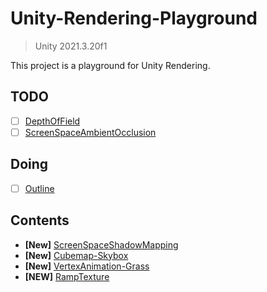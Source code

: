 # Unity-Rendering-Playground

> Unity 2021.3.20f1

This project is a playground for Unity Rendering.

## TODO
- [ ] [DepthOfField](Docs/ImageEffects/DepthOfField.md)
- [ ] [ScreenSpaceAmbientOcclusion](Docs/ImageEffects/SSAO.md)

## Doing
- [ ] [Outline](Docs/ImageEffects/Outline.md)

## Contents
- **[New]** [ScreenSpaceShadowMapping](Docs/ScreenSpaceShadowMapping.md)
- **[New]** [Cubemap-Skybox](Docs/Cubemap-Skybox.md)
- **[New]** [VertexAnimation-Grass](Docs/VertexAnimation/Grass.md)
- **[NEW]** [RampTexture](Docs/TextureEffect/RampTexture.md)
